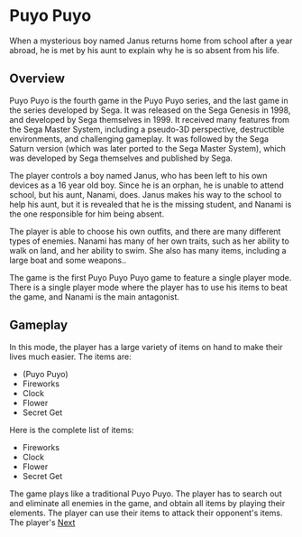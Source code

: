 # Puyo Puyo

When a mysterious boy named Janus returns home from school after a year abroad, he is met by his aunt to explain why he is so absent from his life.

## Overview

Puyo Puyo is the fourth game in the Puyo Puyo series, and the last game in the series developed by Sega. It was released on the Sega Genesis in 1998, and developed by Sega themselves in 1999. It received many features from the Sega Master System, including a pseudo-3D perspective, destructible environments, and challenging gameplay. It was followed by the Sega Saturn version (which was later ported to the Sega Master System), which was developed by Sega themselves and published by Sega.

The player controls a boy named Janus, who has been left to his own devices as a 16 year old boy. Since he is an orphan, he is unable to attend school, but his aunt, Nanami, does. Janus makes his way to the school to help his aunt, but it is revealed that he is the missing student, and Nanami is the one responsible for him being absent.

The player is able to choose his own outfits, and there are many different types of enemies. Nanami has many of her own traits, such as her ability to walk on land, and her ability to swim. She also has many items, including a large boat and some weapons..

The game is the first Puyo Puyo Puyo game to feature a single player mode. There is a single player mode where the player has to use his items to beat the game, and Nanami is the main antagonist.

## Gameplay

In this mode, the player has a large variety of items on hand to make their lives much easier. The items are:

*   (Puyo Puyo)
*   Fireworks
*   Clock
*   Flower
*   Secret Get

Here is the complete list of items:

*   Fireworks
*   Clock
*   Flower
*   Secret Get

The game plays like a traditional Puyo Puyo. The player has to search out and eliminate all enemies in the game, and obtain all items by playing their elements. The player can use their items to attack their opponent's items. The player's
[Next](448.md)